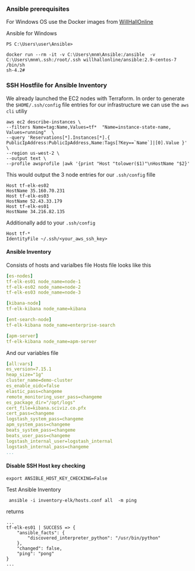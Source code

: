 ### Ansible prerequisites


For Windows OS use the Docker images from [WillHallOnline](https://www.willhallonline.co.uk/project/docker/docker-ansible/)

Ansible for Windows
```shell
PS C:\Users\user\Ansible> 

docker run --rm -it -v C:\Users\mnm\Ansible:/ansible  -v C:\Users\mnm\.ssh:/root/.ssh willhallonline/ansible:2.9-centos-7 /bin/sh
sh-4.2# 
```

### SSH Hostfile for Ansible Inventory
We already launched the EC2 nodes with Terraform.
In order to generate the `$HOME/.ssh/config` file entries for our infrastructure we can use the `aws cli` utiliy

```shell
aws ec2 describe-instances \
--filters Name=tag:Name,Values=tf*  "Name=instance-state-name, Values=running"  \
--query 'Reservations[*].Instances[*].{ PublicIpAddress:PublicIpAddress,Name:Tags[?Key==`Name`]|[0].Value }'  \
--region us-west-2 \
--output text \
--profile awsprofile |awk '{print "Host "tolower($1)"\nHostName "$2}'
```            
This would output the 3 node entries for our `.ssh/config`  fille
```shell
Host tf-elk-es02
HostName 35.160.70.231
Host tf-elk-es03
HostName 52.43.33.179
Host tf-elk-es01
HostName 34.216.82.135
```
Additionally add to your `.ssh/config`
```shell
Host tf-*
IdentityFile ~/.ssh/<your_aws_ssh_key>

```

#### Ansible Inventory
Consists of hosts and varialbes file
Hosts file looks like this
```yaml
[es-nodes]
tf-elk-es01 node_name=node-1
tf-elk-es02 node_name=node-2
tf-elk-es03 node_name=node-3

[kibana-node]
tf-elk-kibana node_name=kibana

[ent-search-node]
tf-elk-kibana node_name=enterprise-search

[apm-server]
tf-elk-kibana node_name=apm-server
```

And our variables file 
```yaml
[all:vars]
es_version=7.15.1
heap_size="1g"
cluster_name=demo-cluster
es_enable_oidc=false
elastic_pass=changeme
remote_monitoring_user_pass=changeme
es_package_dir="/opt/logs"
cert_file=kibana.sciviz.co.pfx
cert_pass=changeme
logstash_system_pass=changeme
apm_system_pass=changeme
beats_system_pass=changeme
beats_user_pass=changeme
logstash_internal_user=logstash_internal
logstash_internal_pass=changeme
...

```

#### Disable SSH Host key checking
```shell
export ANSIBLE_HOST_KEY_CHECKING=False
```

Test Ansible Inventory 
```shell
 ansible -i inventory-elk/hosts.conf all  -m ping
```
returns 
```shell
...
tf-elk-es01 | SUCCESS => {
    "ansible_facts": {
        "discovered_interpreter_python": "/usr/bin/python"
    },
    "changed": false,
    "ping": "pong"
}
...



